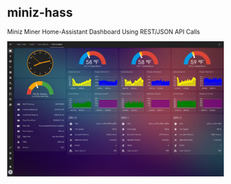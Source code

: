 # miniz-hass
Miniz Miner Home-Assistant Dashboard Using REST/JSON API Calls

![This is an image](https://github.com/saad-akhtar/miniz-hass/raw/main/hass-ui.png)
